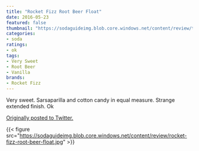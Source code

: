 ```yaml
---
title: "Rocket Fizz Root Beer Float"
date: 2016-05-23
featured: false
thumbnail: "https://sodaguideimg.blob.core.windows.net/content/review/thumbs/rocket-fizz-root-beer-float.jpg"
categories:
- soda
ratings:
- ok
tags:
- Very Sweet
- Root Beer
- Vanilla
brands:
- Rocket Fizz
---
```


Very sweet. Sarsaparilla and cotton candy in equal measure. Strange extended finish. Ok

[Originally posted to Twitter.](https://twitter.com/Cavorter/status/734801851338493952)

{{< figure src="https://sodaguideimg.blob.core.windows.net/content/review/rocket-fizz-root-beer-float.jpg" >}}
